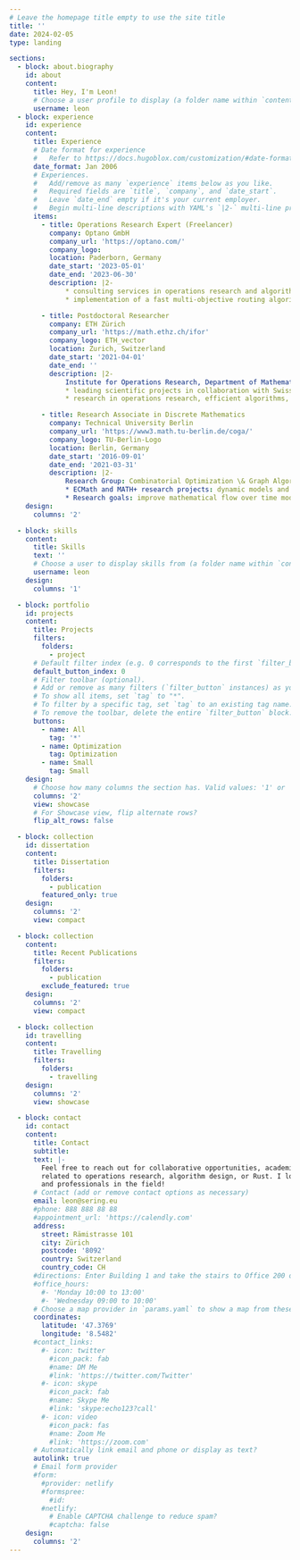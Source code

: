 ```yaml
---
# Leave the homepage title empty to use the site title
title: ''
date: 2024-02-05
type: landing

sections:
  - block: about.biography
    id: about
    content:
      title: Hey, I'm Leon!
      # Choose a user profile to display (a folder name within `content/authors/`)
      username: leon
  - block: experience
    id: experience
    content:
      title: Experience
      # Date format for experience
      #   Refer to https://docs.hugoblox.com/customization/#date-format
      date_format: Jan 2006
      # Experiences.
      #   Add/remove as many `experience` items below as you like.
      #   Required fields are `title`, `company`, and `date_start`.
      #   Leave `date_end` empty if it's your current employer.
      #   Begin multi-line descriptions with YAML's `|2-` multi-line prefix.
      items:
        - title: Operations Research Expert (Freelancer)
          company: Optano GmbH
          company_url: 'https://optano.com/'
          company_logo:
          location: Paderborn, Germany
          date_start: '2023-05-01'
          date_end: '2023-06-30'
          description: |2-
              * consulting services in operations research and algorithm design for a line haul solution
              * implementation of a fast multi-objective routing algorithm

        - title: Postdoctoral Researcher
          company: ETH Zürich
          company_url: 'https://math.ethz.ch/ifor'
          company_logo: ETH_vector
          location: Zurich, Switzerland
          date_start: '2021-04-01'
          date_end: ''
          description: |2-
              Institute for Operations Research, Department of Mathematics:
              * leading scientific projects in collaboration with SwissPost and SBB (swiss federal railways)
              * research in operations research, efficient algorithms, meta-heuristics, and concurrency

        - title: Research Associate in Discrete Mathematics
          company: Technical University Berlin
          company_url: 'https://www3.math.tu-berlin.de/coga/'
          company_logo: TU-Berlin-Logo
          location: Berlin, Germany
          date_start: '2016-09-01'
          date_end: '2021-03-31'
          description: |2-
              Research Group: Combinatorial Optimization \& Graph Algorithm, Institute of Mathematics:
              * ECMath and MATH+ research projects: dynamic models and algorithms for equilibria in traffic networks.
              * Research goals: improve mathematical flow over time models to connect with large-scale simulations such as MATSim.
    design:
      columns: '2'

  - block: skills
    content:
      title: Skills
      text: ''
      # Choose a user to display skills from (a folder name within `content/authors/`)
      username: leon
    design:
      columns: '1'

  - block: portfolio
    id: projects
    content:
      title: Projects
      filters:
        folders:
          - project
      # Default filter index (e.g. 0 corresponds to the first `filter_button` instance below).
      default_button_index: 0
      # Filter toolbar (optional).
      # Add or remove as many filters (`filter_button` instances) as you like.
      # To show all items, set `tag` to "*".
      # To filter by a specific tag, set `tag` to an existing tag name.
      # To remove the toolbar, delete the entire `filter_button` block.
      buttons:
        - name: All
          tag: '*'
        - name: Optimization
          tag: Optimization
        - name: Small
          tag: Small
    design:
      # Choose how many columns the section has. Valid values: '1' or '2'.
      columns: '2'
      view: showcase
      # For Showcase view, flip alternate rows?
      flip_alt_rows: false

  - block: collection
    id: dissertation
    content:
      title: Dissertation
      filters:
        folders:
          - publication
        featured_only: true
    design:
      columns: '2'
      view: compact

  - block: collection
    content:
      title: Recent Publications
      filters:
        folders:
          - publication
        exclude_featured: true
    design:
      columns: '2'
      view: compact

  - block: collection
    id: travelling
    content:
      title: Travelling
      filters:
        folders:
          - travelling
    design:
      columns: '2'
      view: showcase

  - block: contact
    id: contact
    content:
      title: Contact
      subtitle:
      text: |-
        Feel free to reach out for collaborative opportunities, academic discussions, or anything
        related to operations research, algorithm design, or Rust. I look forward to engaging with fellow enthusiasts
        and professionals in the field!
      # Contact (add or remove contact options as necessary)
      email: leon@sering.eu
      #phone: 888 888 88 88
      #appointment_url: 'https://calendly.com'
      address:
        street: Rämistrasse 101
        city: Zürich
        postcode: '8092'
        country: Switzerland
        country_code: CH
      #directions: Enter Building 1 and take the stairs to Office 200 on Floor 2
      #office_hours:
        #- 'Monday 10:00 to 13:00'
        #- 'Wednesday 09:00 to 10:00'
      # Choose a map provider in `params.yaml` to show a map from these coordinates
      coordinates:
        latitude: '47.3769'
        longitude: '8.5482'
      #contact_links:
        #- icon: twitter
          #icon_pack: fab
          #name: DM Me
          #link: 'https://twitter.com/Twitter'
        #- icon: skype
          #icon_pack: fab
          #name: Skype Me
          #link: 'skype:echo123?call'
        #- icon: video
          #icon_pack: fas
          #name: Zoom Me
          #link: 'https://zoom.com'
      # Automatically link email and phone or display as text?
      autolink: true
      # Email form provider
      #form:
        #provider: netlify
        #formspree:
          #id:
        #netlify:
          # Enable CAPTCHA challenge to reduce spam?
          #captcha: false
    design:
      columns: '2'
---
```

